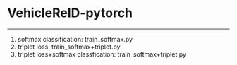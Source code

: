 ﻿# VehicleReID-pytorch
-------------------------------------------------------------------------------------------
1. softmax classification: train_softmax.py
2. triplet loss: train_softmax+triplet.py
3. triplet loss+softmax classfication: train_softmax+triplet.py